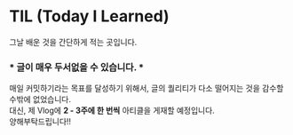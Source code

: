 # TIL (Today I Learned)

그날 배운 것을 간단하게 적는 곳입니다.

### * 글이 매우 두서없을 수 있습니다. *
매일 커밋하기라는 목표를 달성하기 위해서, 글의 퀄리티가 다소 떨어지는 것을 감수할 수밖에 없었습니다.</br>
대신, 제 Vlog에 **2 - 3주에 한 번씩** 아티클을 게재할 예정입니다.</br>
양해부탁드립니다!!


